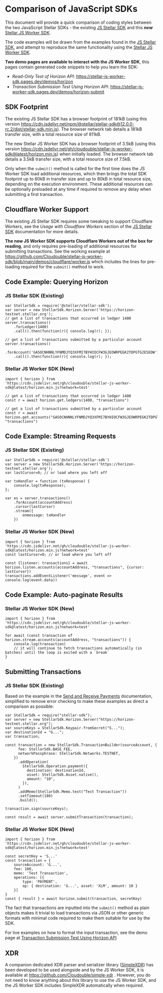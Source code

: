 # Comparison of JavaScript SDKs

This document will provide a quick comparison of coding styles between the two JavaScript Stellar SDKs - the existing [JS Stellar SDK](https://github.com/stellar/js-stellar-sdk) and this ***new*** [Stellar JS Worker SDK](https://github.com/Cloudouble/stellar-js-worker-sdk).

The code examples will be drawn from the examples found in the [JS Stellar SDK](https://github.com/stellar/js-stellar-sdk), and attempt to reproduce the same functionality using the [Stellar JS Worker SDK](https://github.com/Cloudouble/stellar-js-worker-sdk).

**Two demo pages are available to interact with the JS Worker SDK**, this pages contain generated code snippets to help you learn the SDK:  

* *Read-Only Test of Horizon API*: https://stellar-js-worker-sdk.pages.dev/demos/horizon
* *Transaction Submission Test Using Horizon API*: https://stellar-js-worker-sdk.pages.dev/demos/horizon-submit

## SDK Footprint

The existing JS Stellar SDK has a browser footprint of 181kB (using this version https://cdn.jsdelivr.net/npm/@stellar/stellar-sdk@12.0.0-rc.2/dist/stellar-sdk.min.js). The browser network tab details a 181kB transfer size, with a total resource size of 811kB.

The new Stellar JS Worker SDK has a browser footprint of 3.5kB (using this version https://cdn.jsdelivr.net/gh/cloudouble/stellar-js-worker-sdk@latest/horizon.min.js) when initially loaded. The browser network tab details a 3.5kB transfer size, with a total resource size of 7.5kB.

Only when the `submit()` method is called for the first time does the JS Worker SDK load additional resources, which then brings the total SDK footprint up to 60kB in transfer size and up to 80kB in total resource size, depending on the execution environment. These additional resources can be optionally preloaded at any time if required to remove any delay when submitting a first transaction.

## Cloudflare Worker Support

The existing JS Stellar SDK requires some tweaking to support Cloudflare Workers, see the *Usage with Cloudflare Workers* section of the [JS Stellar SDK](https://stellar.github.io/js-stellar-sdk/) documentation for more details.

**The new JS Worker SDK supports Cloudflare Workers out of the box for reading**, and only requires pre-loading of additional resources for submitting transactions. See the working example at https://github.com/Cloudouble/stellar-js-worker-sdk/blob/main/demos/cloudflare/worker.js which includes the lines for pre-loading required for the `submit()` method to work.

## Code Example: Querying Horizon

### JS Stellar SDK (Existing)

```
var StellarSdk = require('@stellar/stellar-sdk');
var server = new StellarSdk.Horizon.Server('https://horizon-testnet.stellar.org');
// get a list of transactions that occurred in ledger 1400
server.transactions()
    .forLedger(1400)
    .call().then(function(r){ console.log(r); });

// get a list of transactions submitted by a particular account
server.transactions()
    .forAccount('GASOCNHNNLYFNMDJYQ3XFMI7BYHIOCFW3GJEOWRPEGK2TDPGTG2E5EDW')
    .call().then(function(r){ console.log(r); });
```

### Stellar JS Worker SDK (New)

```
import { horizon } from 'https://cdn.jsdelivr.net/gh/cloudouble/stellar-js-worker-sdk@latest/horizon.min.js?network=test'

// get a list of transactions that occurred in ledger 1400
const r = await horizon.get.ledgers(1400, "transactions")

// get a list of transactions submitted by a particular account
const r = await horizon.get.accounts("GASOCNHNNLYFNMDJYQ3XFMI7BYHIOCFW3GJEOWRPEGK2TDPGTG2E5EDW", "transactions")
```

## Code Example: Streaming Requests

### JS Stellar SDK (Existing)

```
var StellarSdk = require('@stellar/stellar-sdk')
var server = new StellarSdk.Horizon.Server('https://horizon-testnet.stellar.org');
var lastCursor=0; // or load where you left off

var txHandler = function (txResponse) {
    console.log(txResponse);
};

var es = server.transactions()
    .forAccount(accountAddress)
    .cursor(lastCursor)
    .stream({
        onmessage: txHandler
    })
```

### Stellar JS Worker SDK (New)

```
import { horizon } from 'https://cdn.jsdelivr.net/gh/cloudouble/stellar-js-worker-sdk@latest/horizon.min.js?network=test'
const lastCursor=0; // or load where you left off

const {listener: transactions} = await horizon.listen.accounts(accountAddress, "transactions", {cursor: lastCursor})
transactions.addEventListener('message', event => console.log(event.data))

```

## Code Example: Auto-paginate Results

### Stellar JS Worker SDK (New)

```
import { horizon } from 'https://cdn.jsdelivr.net/gh/cloudouble/stellar-js-worker-sdk@latest/horizon.min.js?network=test'

for await (const transaction of horizon.stream.accounts(accountAddress, "transactions")) { 
    console.log(transaction)
    // it will continue to fetch transactions automatically (in batches) until the loop is exited with a `break`
}
```

## Submitting Transactions

### JS Stellar SDK (Existing)

Based on the example in the [Send and Receive Payments](https://developers.stellar.org/docs/tutorials/send-and-receive-payments) documentation, simplified to remove error checking to make these examples as direct a comparison as possible: 

```
var StellarSdk = require("stellar-sdk");
var server = new StellarSdk.Horizon.Server("https://horizon-testnet.stellar.org");
var sourceKeys = StellarSdk.Keypair.fromSecret("S...");
var destinationId = "G...";
var transaction;

const transaction = new StellarSdk.TransactionBuilder(sourceAccount, {
      fee: StellarSdk.BASE_FEE,
      networkPassphrase: StellarSdk.Networks.TESTNET,
    })
      .addOperation(
        StellarSdk.Operation.payment({
          destination: destinationId,
          asset: StellarSdk.Asset.native(),
          amount: "10",
        }),
      )
      .addMemo(StellarSdk.Memo.text("Test Transaction"))
      .setTimeout(180)
      .build();

transaction.sign(sourceKeys);

const result = await server.submitTransaction(transaction);

```


### Stellar JS Worker SDK (New)

```
import { horizon } from 'https://cdn.jsdelivr.net/gh/cloudouble/stellar-js-worker-sdk@latest/horizon.min.js?network=test'

const secretKey = 'S...'
const transaction = {
    sourceAccount: 'G...',
    fee: 100, 
    memo: 'Test Transaction', 
    operations: [{
        type: 'PAYMENT',
        op: { destination: 'G...', asset: 'XLM', amount: 10 }
    }]
}
const { result } = await horizon.submit(transaction, secretKey)

```

The fact that transactions are inputted into the `submit()` method as plain objects makes it trivial to load transactions via JSON or other generic formats with minimal code required to make them suitable for use by the SDK. 

For live examples on how to format the input transaction, see the demo page at [Transaction Submission Test Using Horizon API](https://stellar-js-worker-sdk.pages.dev/demos/horizon-submit)


## XDR

A companion dedicated XDR parser and serializer library ([SimpleXDR](https://github.com/Cloudouble/simple-xdr)) has been developed to be used alongside and by the JS Worker SDK, it is available at https://github.com/Cloudouble/simple-xdr . However, you do not need to know anything about this library to use the JS Worker SDK, and the JS Worker SDK includes SimpleXDR automatically when required.
